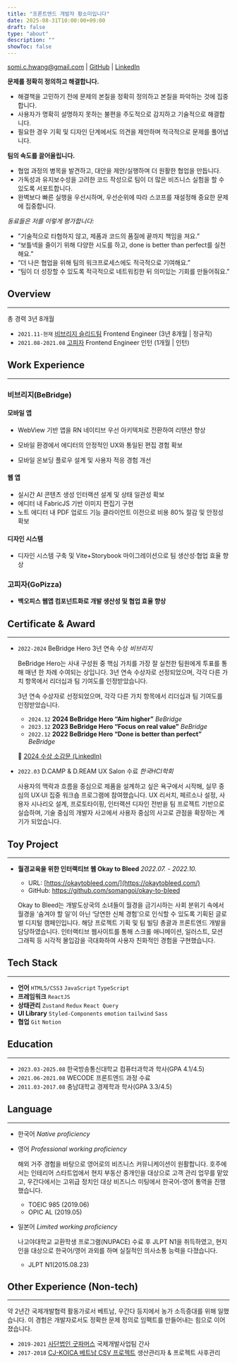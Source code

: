 ```yaml
---
title: "프론트엔드 개발자 황소미입니다"
date: 2025-08-31T10:00:00+09:00
draft: false
type: "about"
description: ""
showToc: false
---
```


[somi.c.hwang@gmail.com](mailto:somi.c.hwang@gmail.com) | [GitHub](https://github.com/somangoi) | [LinkedIn](https://www.linkedin.com/in/somi-hwang/)

**문제를 정확히 정의하고 해결합니다.**

- 해결책을 고민하기 전에 문제의 본질을 정확히 정의하고 본질을 파악하는 것에 집중합니다.
- 사용자가 명확히 설명하지 못하는 불편을 주도적으로 감지하고 기술적으로 해결합니다.
- 필요한 경우 기획 및 디자인 단계에서도 의견을 제안하며 적극적으로 문제를 풀어냅니다.

**팀의 속도를 끌어올립니다.**

- 협업 과정의 병목을 발견하고, 대안을 제안/실행하며 더 원활한 협업을 만듭니다.
- 가독성과 유지보수성을 고려한 코드 작성으로 팀이 더 많은 비즈니스 실험을 할 수 있도록 서포트합니다.
- 완벽보다 빠른 실행을 우선시하며, 우선순위에 따라 스코프를 재설정해 중요한 문제에 집중합니다.

_동료들은 저를 이렇게 평가합니다:_

- "기술적으로 타협하지 않고, 제품과 코드의 품질에 끝까지 책임을 져요.”
- “보틀넥을 줄이기 위해 다양한 시도를 하고, done is better than perfect를 실천해요.”
- “더 나은 협업을 위해 팀의 워크프로세스에도 적극적으로 기여해요.”
- “팀이 더 성장할 수 있도록 적극적으로 네트워킹한 뒤 의미있는 기회를 만들어줘요.”

## Overview

---

총 경력 3년 8개월

- `2021.11-현재` [비브리지 슬리드팀](https://home.slid.cc/) Frontend Engineer (3년 8개월 | 정규직)
- `2021.08-2021.08` [고피자](https://gopizza.kr/) Frontend Engineer 인턴 (1개월 | 인턴)

## Work Experience

---

### 비브리지(BeBridge)

#### 모바일 앱

- WebView 기반 앱을 RN 네이티브 우선 아키텍처로 전환하여 리텐션 향상

- 모바일 환경에서 에디터의 안정적인 UX와 통일된 편집 경험 확보

- 모바일 온보딩 플로우 설계 및 사용자 적응 경험 개선

#### 웹 앱

- 실시간 AI 콘텐츠 생성 인터랙션 설계 및 상태 일관성 확보
- 에디터 내 FabricJS 기반 이미지 편집기 구현
- 노트 에디터 내 PDF 업로드 기능 클라이언트 이전으로 비용 80% 절감 및 안정성 확보

#### 디자인 시스템

- 디자인 시스템 구축 및 Vite+Storybook 마이그레이션으로 팀 생산성·협업 효율 향상

### 고피자(GoPizza)

- **백오피스 웹앱 컴포넌트화로 개발 생산성 및 협업 효율 향상**

## Certificate & Award

---

- `2022-2024` BeBridge Hero 3년 연속 수상 _비브리지_

  BeBridge Hero는 사내 구성원 중 핵심 가치를 가장 잘 실천한 팀원에게 투표를 통해 매년 한 차례 수여되는 상입니다. 3년 연속 수상자로 선정되었으며, 각각 다른 가치 항목에서 리더십과 팀 기여도를 인정받았습니다.

  3년 연속 수상자로 선정되었으며, 각각 다른 가치 항목에서 리더십과 팀 기여도를 인정받았습니다.

  - `2024.12` **2024 BeBridge Hero “Aim higher”** _BeBridge_
  - `2023.12` **2023 BeBridge Hero “Focus on real value”** _BeBridge_
  - `2022.12` **2022 BeBridge Hero “Done is better than perfect”** _BeBridge_

  🔗 [2024 수상 소감문 (LinkedIn)](https://www.linkedin.com/posts/activity-7281942033978531840-WcEo?utm_source=social_share_send&utm_medium=member_desktop_web&rcm=ACoAACJnh1oBHfLH40Cux-I_Oay_5CZqHFkuE3o)

- `2022.03` D.CAMP & D.REAM UX Salon 수료 _한국HCI학회_

  사용자의 맥락과 흐름을 중심으로 제품을 설계하고 싶은 욕구에서 시작해, 실무 중심의 UX·UI 집중 워크숍 프로그램에 참여했습니다.
  UX 리서치, 페르소나 설정, 사용자 시나리오 설계, 프로토타이핑, 인터랙션 디자인 전반을 팀 프로젝트 기반으로 실습하며, 기술 중심의 개발자 사고에서 사용자 중심의 사고로 관점을 확장하는 계기가 되었습니다.

## Toy Project

---

- **월경교육을 위한 인터랙티브 웹 Okay to Bleed** _2022.07. - 2022.10._

  - URL: [https://okaytobleed.com/](https://okaytobleed.com/)
  - GitHub: https://github.com/somangoi/okay-to-bleed

  Okay to Bleed는 개발도상국의 소녀들이 월경을 금기시하는 사회 분위기 속에서 월경을 ‘숨겨야 할 일’이 아닌 ‘당연한 신체 경험’으로 인식할 수 있도록 기획된 글로벌 디지털 캠페인입니다. 해당 프로젝트 기획 및 팀 빌딩 총괄과 프론트엔드 개발을 담당하였습니다. 인터랙티브 웹사이트를 통해 스크롤 애니메이션, 일러스트, 모션 그래픽 등 시각적 몰입감을 극대화하여 사용자 친화적인 경험을 구현했습니다.

## Tech Stack

---

- **언어** `HTML5/CSS3` `JavaScript` `TypeScript`
- **프레임워크** `ReactJS`
- **상태관리** `Zustand` `Redux` `React Query`
- **UI Library** `Styled-Components` `emotion` `tailwind` `Sass`
- **협업** `Git` `Notion`

## Education

---

- `2023.03-2025.08` 한국방송통신대학교 컴퓨터과학과 학사(GPA 4.1/4.5)
- `2021.06-2021.08` WECODE 프론트엔드 과정 수료
- `2011.03-2017.08` 충남대학교 경제학과 학사(GPA 3.3/4.5)

## Language

---

- 한국어 _Native proficiency_
- 영어 _Professional working proficiency_

  해외 거주 경험을 바탕으로 영어로의 비즈니스 커뮤니케이션이 원활합니다. 호주에서는 인테리어 스타트업에서 현지 부동산 중개인을 대상으로 고객 관리 업무를 맡았고, 우간다에서는 고위급 정치인 대상 비즈니스 미팅에서 한국어-영어 통역을 진행했습니다.

  - TOEIC 985 (2019.06)
  - OPIC AL (2019.05)

- 일본어 _Limited working proficiency_

  나고야대학교 교환학생 프로그램(NUPACE) 수료 후 JLPT N1을 취득하였고, 현지인을 대상으로 한국어/영어 과외를 하며 실질적인 의사소통 능력을 다졌습니다.

  - JLPT N1(2015.08.23)

## Other Experience (Non-tech)

---

약 2년간 국제개발협력 활동가로서 베트남, 우간다 등지에서 농가 소득증대를 위해 일했습니다. 이 경험은 개발자로서도 정확한 문제 정의로 임팩트를 만들어내는 힘으로 이어졌습니다.

- `2019-2021` [사단법인 굿파머스](https://goodfarmers.or.kr/) 국제개발사업팀 간사
- `2017-2018` [CJ-KOICA 베트남 CSV 프로젝트](https://www.facebook.com/koicacjninhthuan/) 생산관리자 & 프로젝트 사후관리
